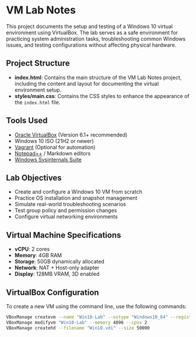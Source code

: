 # VM Lab Notes

This project documents the setup and testing of a Windows 10 virtual environment using VirtualBox. The lab serves as a safe environment for practicing system administration tasks, troubleshooting common Windows issues, and testing configurations without affecting physical hardware.

## Project Structure

- **index.html**: Contains the main structure of the VM Lab Notes project, including the content and layout for documenting the virtual environment setup.
- **styles/main.css**: Contains the CSS styles to enhance the appearance of the `index.html` file.

## Tools Used

- [Oracle VirtualBox](https://www.virtualbox.org/) (Version 6.1+ recommended)
- Windows 10 ISO (21H2 or newer)
- [Vagrant](https://www.vagrantup.com/) (Optional for automation)
- [Notepad++](https://notepad-plus-plus.org/) / Markdown editors
- [Windows Sysinternals Suite](https://docs.microsoft.com/en-us/sysinternals/)

## Lab Objectives

- Create and configure a Windows 10 VM from scratch
- Practice OS installation and snapshot management
- Simulate real-world troubleshooting scenarios
- Test group policy and permission changes
- Configure virtual networking environments

## Virtual Machine Specifications

- **vCPU**: 2 cores
- **Memory**: 4GB RAM
- **Storage**: 50GB dynamically allocated
- **Network**: NAT + Host-only adapter
- **Display**: 128MB VRAM, 3D enabled

## VirtualBox Configuration

To create a new VM using the command line, use the following commands:

```bash
VBoxManage createvm --name "Win10-Lab" --ostype "Windows10_64" --register
VBoxManage modifyvm "Win10-Lab" --memory 4096 --cpus 2
VBoxManage createhd --filename "Win10.vdi" --size 50000
```